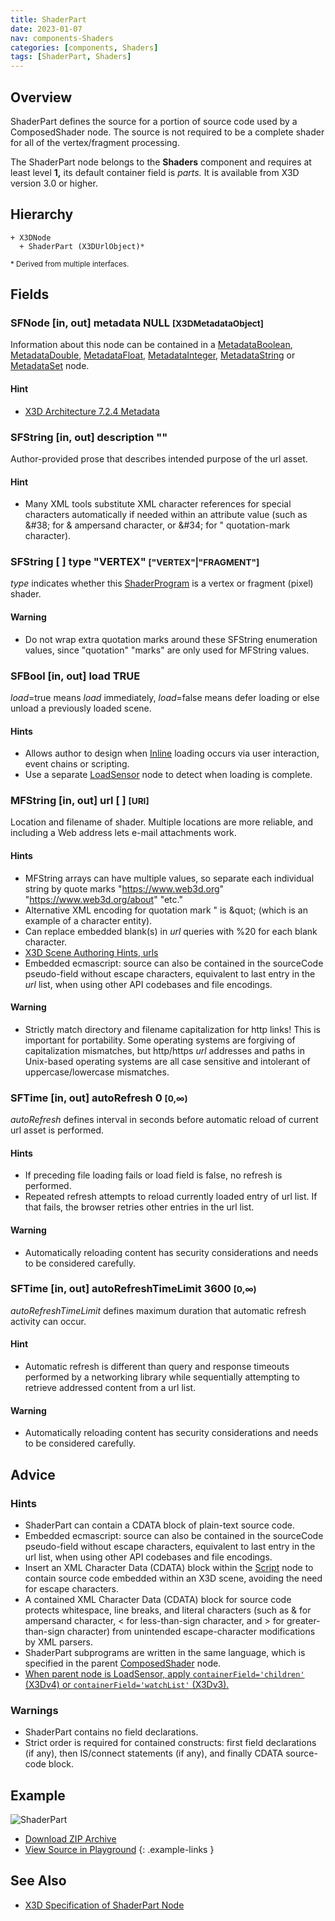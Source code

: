 ```yaml
---
title: ShaderPart
date: 2023-01-07
nav: components-Shaders
categories: [components, Shaders]
tags: [ShaderPart, Shaders]
---
```

<style>
.post h3 {
  word-spacing: 0.2em;
}
</style>

## Overview

ShaderPart defines the source for a portion of source code used by a ComposedShader node. The source is not required to be a complete shader for all of the vertex/fragment processing.

The ShaderPart node belongs to the **Shaders** component and requires at least level **1,** its default container field is *parts.* It is available from X3D version 3.0 or higher.

## Hierarchy

```
+ X3DNode
  + ShaderPart (X3DUrlObject)*
```

<small>\* Derived from multiple interfaces.</small>

## Fields

### SFNode [in, out] **metadata** NULL <small>[X3DMetadataObject]</small>

Information about this node can be contained in a [MetadataBoolean](/x_ite/components//users/holger/desktop/x_ite/x_ite/docs/_posts/components/core/metadataboolean/), [MetadataDouble](/x_ite/components//users/holger/desktop/x_ite/x_ite/docs/_posts/components/core/metadatadouble/), [MetadataFloat](/x_ite/components//users/holger/desktop/x_ite/x_ite/docs/_posts/components/core/metadatafloat/), [MetadataInteger](/x_ite/components//users/holger/desktop/x_ite/x_ite/docs/_posts/components/core/metadatainteger/), [MetadataString](/x_ite/components//users/holger/desktop/x_ite/x_ite/docs/_posts/components/core/metadatastring/) or [MetadataSet](/x_ite/components//users/holger/desktop/x_ite/x_ite/docs/_posts/components/core/metadataset/) node.

#### Hint

- [X3D Architecture 7.2.4 Metadata](https://www.web3d.org/specifications/X3Dv4/ISO-IEC19775-1v4-IS/Part01/components/core.html#Metadata)

### SFString [in, out] **description** ""

Author-provided prose that describes intended purpose of the url asset.

#### Hint

- Many XML tools substitute XML character references for special characters automatically if needed within an attribute value (such as &amp;#38; for &amp; ampersand character, or &amp;#34; for " quotation-mark character).

### SFString [ ] **type** "VERTEX" <small>["VERTEX"|"FRAGMENT"]</small>

*type* indicates whether this [ShaderProgram](/x_ite/components//users/holger/desktop/x_ite/x_ite/docs/_posts/components/shaders/shaderprogram/) is a vertex or fragment (pixel) shader.

#### Warning

- Do not wrap extra quotation marks around these SFString enumeration values, since "quotation" "marks" are only used for MFString values.

### SFBool [in, out] **load** TRUE

*load*=true means *load* immediately, *load*=false means defer loading or else unload a previously loaded scene.

#### Hints

- Allows author to design when [Inline](/x_ite/components//users/holger/desktop/x_ite/x_ite/docs/_posts/components/networking/inline/) loading occurs via user interaction, event chains or scripting.
- Use a separate [LoadSensor](/x_ite/components//users/holger/desktop/x_ite/x_ite/docs/_posts/components/networking/loadsensor/) node to detect when loading is complete.

### MFString [in, out] **url** [ ] <small>[URI]</small>

Location and filename of shader. Multiple locations are more reliable, and including a Web address lets e-mail attachments work.

#### Hints

- MFString arrays can have multiple values, so separate each individual string by quote marks "https://www.web3d.org" "https://www.web3d.org/about" "etc."
- Alternative XML encoding for quotation mark " is &amp;quot; (which is an example of a character entity).
- Can replace embedded blank(s) in *url* queries with %20 for each blank character.
- [X3D Scene Authoring Hints, urls](https://www.web3d.org/x3d/content/examples/X3dSceneAuthoringHints.html#urls)
- Embedded ecmascript: source can also be contained in the sourceCode pseudo-field without escape characters, equivalent to last entry in the *url* list, when using other API codebases and file encodings.

#### Warning

- Strictly match directory and filename capitalization for http links! This is important for portability. Some operating systems are forgiving of capitalization mismatches, but http/https *url* addresses and paths in Unix-based operating systems are all case sensitive and intolerant of uppercase/lowercase mismatches.

### SFTime [in, out] **autoRefresh** 0 <small>[0,∞)</small>

*autoRefresh* defines interval in seconds before automatic reload of current url asset is performed.

#### Hints

- If preceding file loading fails or load field is false, no refresh is performed.
- Repeated refresh attempts to reload currently loaded entry of url list. If that fails, the browser retries other entries in the url list.

#### Warning

- Automatically reloading content has security considerations and needs to be considered carefully.

### SFTime [in, out] **autoRefreshTimeLimit** 3600 <small>[0,∞)</small>

*autoRefreshTimeLimit* defines maximum duration that automatic refresh activity can occur.

#### Hint

- Automatic refresh is different than query and response timeouts performed by a networking library while sequentially attempting to retrieve addressed content from a url list.

#### Warning

- Automatically reloading content has security considerations and needs to be considered carefully.

## Advice

### Hints

- ShaderPart can contain a CDATA block of plain-text source code.
- Embedded ecmascript: source can also be contained in the sourceCode pseudo-field without escape characters, equivalent to last entry in the url list, when using other API codebases and file encodings.
- Insert an XML Character Data (CDATA) block within the [Script](/x_ite/components//users/holger/desktop/x_ite/x_ite/docs/_posts/components/scripting/script/) node to contain source code embedded within an X3D scene, avoiding the need for escape characters.
- A contained XML Character Data (CDATA) block for source code protects whitespace, line breaks, and literal characters (such as &amp; for ampersand character, \< for less-than-sign character, and \> for greater-than-sign character) from unintended escape-character modifications by XML parsers.
- ShaderPart subprograms are written in the same language, which is specified in the parent [ComposedShader](/x_ite/components//users/holger/desktop/x_ite/x_ite/docs/_posts/components/shaders/composedshader/) node.
- [When parent node is LoadSensor, apply `containerField='children'` (X3Dv4) or `containerField='watchList'` (X3Dv3).](https://www.web3d.org/x3d/content/examples/X3dSceneAuthoringHints.html#fieldNameChanges)

### Warnings

- ShaderPart contains no field declarations.
- Strict order is required for contained constructs: first field declarations (if any), then IS/connect statements (if any), and finally CDATA source-code block.

## Example

<x3d-canvas class="xr-button-br" src="https://create3000.github.io/media/examples/Shaders/ShaderPart/ShaderPart.x3d" contentScale="auto" update="auto">
  <img src="https://create3000.github.io/media/examples/Shaders/ShaderPart/screenshot.avif" alt="ShaderPart"/>
</x3d-canvas>

- [Download ZIP Archive](https://create3000.github.io/media/examples/Shaders/ShaderPart/ShaderPart.zip)
- [View Source in Playground](/x_ite/playground/?url=https://create3000.github.io/media/examples/Shaders/ShaderPart/ShaderPart.x3d)
{: .example-links }

## See Also

- [X3D Specification of ShaderPart Node](https://www.web3d.org/documents/specifications/19775-1/V4.0/Part01/components/shaders.html#ShaderPart)
